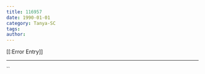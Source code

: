```yaml
---
title: 116957
date: 1990-01-01
category: Tanya-SC
tags: 
author: 
---
```


[[:Error Entry]]

---



``
